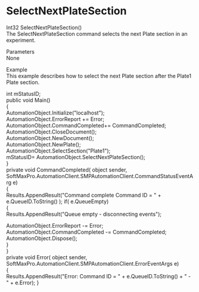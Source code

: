 # SelectNextPlateSection

Int32 SelectNextPlateSection()\
The SelectNextPlateSection command selects the next Plate section in an experiment.

Parameters\
None

Example\
This example describes how to select the next Plate section after the Plate1 Plate section.

int mStatusID;\
public void Main()\
{\
AutomationObject.Initialize("localhost");\
AutomationObject.ErrorReport += Error;\
AutomationObject.CommandCompleted+= CommandCompleted;\
AutomationObject.CloseDocument();\
AutomationObject.NewDocument();\
AutomationObject.NewPlate();\
AutomationObject.SelectSection("Plate1");\
mStatusID= AutomationObject.SelectNextPlateSection();\
}\
private void CommandCompleted( object sender,\
SoftMaxPro.AutomationClient.SMPAutomationClient.CommandStatusEventArg e)\
{\
Results.AppendResult("Command complete Command ID = " + e.QueueID.ToString() ); if( e.QueueEmpty)\
{\
Results.AppendResult("Queue empty - disconnecting events");

AutomationObject.ErrorReport -= Error;\
AutomationObject.CommandCompleted -= CommandCompleted;\
AutomationObject.Dispose();\
}\
}\
private void Error( object sender,\
SoftMaxPro.AutomationClient.SMPAutomationClient.ErrorEventArgs e)\
{\
Results.AppendResult("Error: Command ID = " + e.QueueID.ToString() + " - " + e.Error); }
